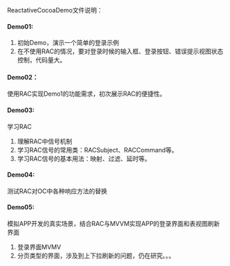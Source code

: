 ReactativeCocoaDemo文件说明：

#### Demo01:
1. 初始Demo，演示一个简单的登录示例
2. 在不使用RAC的情况，要对登录时候的输入框、登录按钮、错误提示视图状态控制，代码量大。

#### Demo02：
使用RAC实现Demo1的功能需求，初次展示RAC的便捷性。

#### Demo03:
学习RAC
1. 理解RAC中信号机制
2. 学习RAC信号的常用类：RACSubject、RACCommand等。
3. 学习RAC信号的基本用法：映射、过滤、延时等。

#### Demo04:
测试RAC对OC中各种响应方法的替换

#### Demo05:
模拟APP开发的真实场景，结合RAC与MVVM实现APP的登录界面和表视图刷新界面
1. 登录界面MVMV
2. 分页类型的界面，涉及到上下拉刷新的问题，仍在研究。。。






